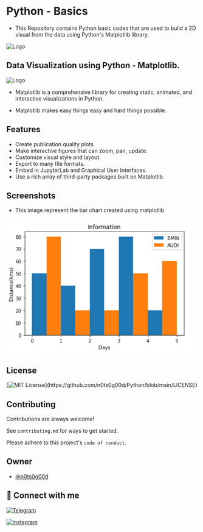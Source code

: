 
# Python - Basics 

- This Repository contains Python basic codes that are used to build a 2D visual from the data using Python's Matplotlib library.

![Logo](https://upload.wikimedia.org/wikipedia/commons/thumb/f/f8/Python_logo_and_wordmark.svg/1200px-Python_logo_and_wordmark.svg.png)
## Data Visualization using Python - Matplotlib.

![Logo](https://matplotlib.org/stable/_static/logo2.svg)

- Matplotlib is a comprehensive library for creating static, animated, and interactive visualizations in Python. 

- Matplotlib makes easy things easy and hard things possible.


## Features

- Create publication quality plots.
- Make interactive figures that can zoom, pan, update.
- Customize visual style and layout.
- Export to many file formats.
- Embed in JupyterLab and Graphical User Interfaces.
- Use a rich array of third-party packages built on Matplotlib.

## Screenshots

- This image represent the bar chart created using matplotlib

![App Screenshot](https://github.com/n0ts0g00d/Python/blob/main/Screenshots/barchart.png?raw=true)


## License

[![MIT License](https://img.shields.io/apm/l/atomic-design-ui.svg?)](https://github.com/n0ts0g00d/Python/blob/main/LICENSE)

## Contributing

Contributions are always welcome!

See `contributing.md` for ways to get started.

Please adhere to this project's `code of conduct`.


## Owner

- [@n0ts0g00d](https://github.com/n0ts0g00d)


## 🔗 Connect with me 
[![Telegram](https://img.shields.io/badge/-telegram-red?color=white&logo=telegram&logoColor=black)](https://t.me/mbk)

[![Instagram](https://img.shields.io/badge/-Instagram-red?color=white&logo=instagram&logoColor=)](https://www.instagram.com/m_bakrol)
